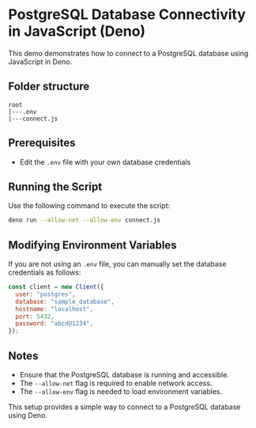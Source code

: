 # PostgreSQL Database Connectivity in JavaScript (Deno)

This demo demonstrates how to connect to a PostgreSQL database using JavaScript in Deno.

## Folder structure
```
root
|---.env
|---connect.js
```

## Prerequisites
- Edit the `.env` file with your own database credentials

## Running the Script
Use the following command to execute the script:

```sh
deno run --allow-net --allow-env connect.js
```

## Modifying Environment Variables
If you are not using an `.env` file, you can manually set the database credentials as follows:

```javascript
const client = new Client({
  user: "postgres",
  database: "sample_database",
  hostname: "localhost",
  port: 5432,
  password: "abcd@1234",
});
```

## Notes
- Ensure that the PostgreSQL database is running and accessible.
- The `--allow-net` flag is required to enable network access.
- The `--allow-env` flag is needed to load environment variables.

This setup provides a simple way to connect to a PostgreSQL database using Deno.

